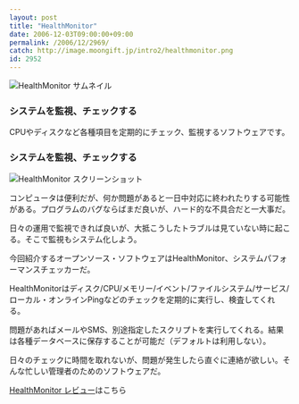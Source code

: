 ```yaml
---
layout: post
title: "HealthMonitor"
date: 2006-12-03T09:00:00+09:00
permalink: /2006/12/2969/
catch: http://image.moongift.jp/intro2/healthmonitor.png
id: 2952
---
```

 ![HealthMonitor サムネイル](http://image.moongift.jp/intro2/healthmonitor.t.png "HealthMonitor サムネイル")
  

### システムを監視、チェックする
  
CPUやディスクなど各種項目を定期的にチェック、監視するソフトウェアです。  
<!--more-->  

### システムを監視、チェックする
  

![HealthMonitor スクリーンショット](http://image.moongift.jp/intro2/healthmonitor.png "HealthMonitor スクリーンショット")

  

コンピュータは便利だが、何か問題があると一日中対応に終われたりする可能性がある。プログラムのバグならばまだ良いが、ハード的な不具合だと一大事だ。

  

日々の運用で監視できれば良いが、大抵こうしたトラブルは見ていない時に起こる。そこで監視もシステム化しよう。

  

今回紹介するオープンソース・ソフトウェアはHealthMonitor、システムパフォーマンスチェッカーだ。

  

HealthMonitorはディスク/CPU/メモリー/イベント/ファイルシステム/サービス/ローカル・オンラインPingなどのチェックを定期的に実行し、検査してくれる。

  

問題があればメールやSMS、別途指定したスクリプトを実行してくれる。結果は各種データベースに保存することが可能だ（デフォルトは利用しない）。

  

日々のチェックに時間を取れないが、問題が発生したら直ぐに連絡が欲しい。そんな忙しい管理者のためのソフトウェアだ。

  

[HealthMonitor レビュー](http://oss.moongift.jp/review/i-2970.html)はこちら

